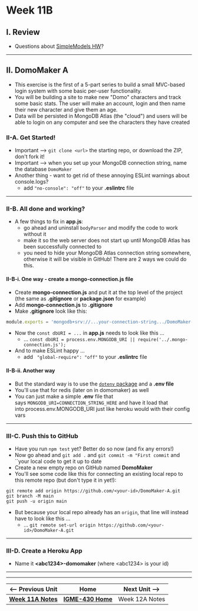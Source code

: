 # Week 11B

## I. Review

- Questions about [SimpleModels HW](11A.md#iii-simplemodels-hw)?

---

## II. DomoMaker A
- This exercise is the first of a 5-part series to build a small MVC-based login system with some basic per-user functionality.
- You will be building a site to make new "Domo" characters and track some basic stats. The user will make an account, login and then name their new character and give them an age.
- Data will be persisted in MongoDB Atlas (the "cloud") and users will be able to login on any computer and see the characters they have created

### II-A. Get Started!
- Important --> `git clone <url>` the starting repo, or download the ZIP, don't fork it!
- Important --> when you set up your MongoDB connection string, name the database `DomoMaker` 
- Another thing - want to get rid of these annoying ESLint warnings about console.logs?
  - add `"no-console": "off"` to your **.eslintrc** file

---

### II-B. All done and working?
- A few things to fix in **app.js**:
  - go ahead and uninstall `bodyParser` and modify the code to work without it
  - make it so the web server does not start up until MongoDB Atlas has been successfully connected to
  - you need to hide your MongoDB Atlas connection string somewhere, otherwise it will be visible in GitHub! There are 2 ways we could do this.
 
#### II-B-i. One way - create a mongo-connection.js file
- Create **mongo-connection.js** and put it at the top level of the project (the same as **.gitignore** or **package.json** for example)
- Add **mongo-connection.js** to **.gitignore**
- Make **.gitignore** look like this:

```js
module.exports = 'mongodb+srv://...your-connection-string.../DomoMaker-A';
```

- Now the `const dbURI = ...` in **app.js** needs to look like this ...
  - ... `const dbURI = process.env.MONGODB_URI || require('../.mongo-connection.js');`
- And to make ESLint happy ...
  - add ` "global-require": "off"` to your **.eslintrc** file

#### II-B-ii. Another way 

 - But the standard way is to use the [`dotenv` package](https://www.npmjs.com/package/dotenv ) and a **.env file** 
 - You'll use that for redis (later on in domomaker) as well
 - You can just make a simple **.env** file that says `MONGODB_URI=CONNECTION_STRING_HERE` and have it load that into process.env.MONGODB_URI just like heroku would with their config vars

---

 ### III-C. Push this to GitHub
 - Have you run `npm test` yet? Better do so now (and fix any errors!)
 - Now go ahead and `git add .` and `git commit -m "First commit` and ``your local code to get it up to date
 - Create a new empty repo on GitHub named **DomoMaker**
 - You'll see some code like this for connecting an existing local repo to this remote repo (but don't type it in yet!):

```
git remote add origin https://github.com/<your-id>/DomoMaker-A.git
git branch -M main
git push -u origin main
```

- But because your local repo already has an `origin`, that line will instead have to look like this ...
  - ... `git remote set-url origin https://github.com/<your-id>/DomoMaker-A.git`

---

### III-D. Create a Heroku App
- Name it **&lt;abc1234>-domomaker** (where &lt;abc1234> is your id)

---
---

| <-- Previous Unit | Home | Next Unit -->
| --- | --- | --- 
|   [**Week 11A Notes**](11A.md)  |  [**IGME-430 Home**](../) | Week 12A Notes
